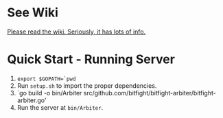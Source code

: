 # See Wiki
[Please read the wiki. Seriously, it has lots of info.](https://github.com/bitfight/bitfight-arbiter/wiki)

# Quick Start - Running Server
1. ``export $GOPATH=`pwd``
2. Run `setup.sh` to import the proper dependencies.
3. `go build -o bin/Arbiter src/github.com/bitfight/bitfight-arbiter/bitfight-arbiter.go'
4. Run the server at `bin/Arbiter`.
